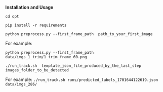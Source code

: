 **Installation and Usage**

`cd opt`

`pip install -r requirements`

`python preprocess.py --first_frame_path  path_to_your_first_image`

For example:

`python preprocess.py --first_frame_path data/imgs_1_trim/1_trim_frame_60.png`

`./run_track.sh  template_json_file_produced_by_the_last_step   images_folder_to_be_detected`

For example:
` ./run_track.sh runs/predicted_labels_1701644122619.json  data/imgs_286/  `


